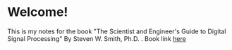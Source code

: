 # Welcome!

This is my notes for the book 
"The Scientist and Engineer's Guide to Digital Signal Processing"
By Steven W. Smith, Ph.D. . Book link [here](https://www.dspguide.com/pdfbook.htm)

